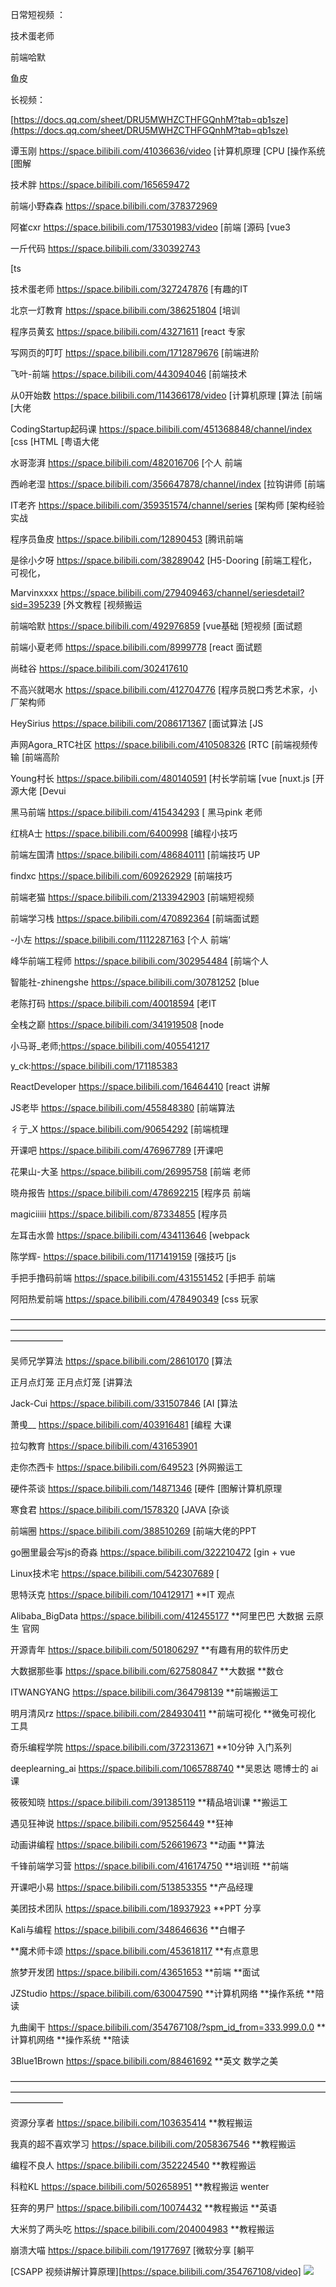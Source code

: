 


日常短视频 ：

技术蛋老师

前端哈默

鱼皮

长视频：

[https://docs.qq.com/sheet/DRU5MWHZCTHFGQnhM?tab=qb1sze](https://docs.qq.com/sheet/DRU5MWHZCTHFGQnhM?tab=qb1sze)

谭玉刚 https://space.bilibili.com/41036636/video  [计算机原理  [CPU  [操作系统  [图解

技术胖 https://space.bilibili.com/165659472

前端小野森森 https://space.bilibili.com/378372969

阿崔cxr https://space.bilibili.com/175301983/video  [前端  [源码  [vue3

一斤代码 https://space.bilibili.com/330392743

 [ts

技术蛋老师 https://space.bilibili.com/327247876  [有趣的IT

北京一灯教育 https://space.bilibili.com/386251804  [培训

程序员黄玄 https://space.bilibili.com/43271611  [react 专家

写网页的叮叮 https://space.bilibili.com/1712879676  [前端进阶

飞叶-前端 https://space.bilibili.com/443094046  [前端技术

从0开始数 https://space.bilibili.com/114366178/video  [计算机原理  [算法  [前端  [大佬



CodingStartup起码课 https://space.bilibili.com/451368848/channel/index  [css  [HTML  [粤语大佬

水哥澎湃 https://space.bilibili.com/482016706  [个人 前端

西岭老湿 https://space.bilibili.com/356647878/channel/index  [拉钩讲师  [前端

IT老齐 https://space.bilibili.com/359351574/channel/series  [架构师  [架构经验实战

程序员鱼皮 https://space.bilibili.com/12890453  [腾讯前端

是徐小夕呀 https://space.bilibili.com/38289042  [H5-Dooring  [前端工程化，可视化，

Marvinxxxx https://space.bilibili.com/279409463/channel/seriesdetail?sid=395239  [外文教程  [视频搬运

前端哈默 https://space.bilibili.com/492976859  [vue基础  [短视频  [面试题

前端小夏老师 https://space.bilibili.com/8999778  [react 面试题

尚硅谷 https://space.bilibili.com/302417610

不高兴就喝水 https://space.bilibili.com/412704776  [程序员脱口秀艺术家，小厂架构师

HeySirius https://space.bilibili.com/2086171367  [面试算法  [JS

声网Agora_RTC社区 https://space.bilibili.com/410508326  [RTC  [前端视频传输  [前端高阶

Young村长 https://space.bilibili.com/480140591  [村长学前端  [vue  [nuxt.js  [开源大佬  [Devui

黑马前端 https://space.bilibili.com/415434293  [ 黑马pink 老师

红桃A士 https://space.bilibili.com/6400998  [编程小技巧

前端左国清 https://space.bilibili.com/486840111  [前端技巧 UP

findxc https://space.bilibili.com/609262929  [前端技巧

前端老猫 https://space.bilibili.com/2133942903  [前端短视频

前端学习栈 https://space.bilibili.com/470892364  [前端面试题

-小左 https://space.bilibili.com/1112287163  [个人 前端‘

峰华前端工程师 https://space.bilibili.com/302954484  [前端个人

智能社-zhinengshe https://space.bilibili.com/30781252  [blue

老陈打码 https://space.bilibili.com/40018594  [老IT

全栈之巅 https://space.bilibili.com/341919508  [node

小马哥_老师;https://space.bilibili.com/405541217

y_ck:https://space.bilibili.com/171185383

ReactDeveloper https://space.bilibili.com/16464410  [react 讲解

JS老毕 https://space.bilibili.com/455848380  [前端算法

彳亍_X https://space.bilibili.com/90654292  [前端梳理

开课吧 https://space.bilibili.com/476967789  [开课吧

花果山-大圣 https://space.bilibili.com/26995758  [前端 老师

晓舟报告 https://space.bilibili.com/478692215  [程序员 前端

magiciiiii https://space.bilibili.com/87334855  [程序员

左耳击水兽 https://space.bilibili.com/434113646  [webpack

陈学辉- https://space.bilibili.com/1171419159  [强技巧  [js

手把手撸码前端 https://space.bilibili.com/431551452  [手把手 前端

阿阳热爱前端 https://space.bilibili.com/478490349  [css 玩家

——————————————————————————————————————————————————————————————————————————————

吴师兄学算法 https://space.bilibili.com/28610170  [算法

正月点灯笼 正月点灯笼  [讲算法

Jack-Cui https://space.bilibili.com/331507846  [AI  [算法

萧曵__ https://space.bilibili.com/403916481  [编程 大课

拉勾教育 https://space.bilibili.com/431653901

走你杰西卡 https://space.bilibili.com/649523  [外网搬运工

硬件茶谈 https://space.bilibili.com/14871346  [硬件  [图解计算机原理

寒食君 https://space.bilibili.com/1578320  [JAVA  [杂谈

前端圈 https://space.bilibili.com/388510269  [前端大佬的PPT

go圈里最会写js的奇淼 https://space.bilibili.com/322210472  [gin + vue

Linux技术宅 https://space.bilibili.com/542307689  [

思特沃克 https://space.bilibili.com/104129171 **IT 观点

Alibaba_BigData https://space.bilibili.com/412455177 **阿里巴巴 大数据 云原生 官网

开源青年 https://space.bilibili.com/501806297 **有趣有用的软件历史

大数据那些事 https://space.bilibili.com/627580847 **大数据 **数仓

ITWANGYANG https://space.bilibili.com/364798139 **前端搬运工

明月清风rz https://space.bilibili.com/284930411 **前端可视化 **微兔可视化 工具

奇乐编程学院 https://space.bilibili.com/372313671 **10分钟 入门系列

deeplearning_ai https://space.bilibili.com/1065788740 **吴恩达 嗯博士的 ai课

筱筱知晓 https://space.bilibili.com/391385119 **精品培训课 **搬运工

遇见狂神说 https://space.bilibili.com/95256449 **狂神

动画讲编程 https://space.bilibili.com/526619673 **动画 **算法

千锋前端学习营 https://space.bilibili.com/416174750 **培训班 **前端

开课吧小易 https://space.bilibili.com/513853355 **产品经理

美团技术团队 https://space.bilibili.com/18937923 **PPT 分享

Kali与编程 https://space.bilibili.com/348646636 **白帽子

**魔术师卡颂 https://space.bilibili.com/453618117 **有点意思

旅梦开发团 https://space.bilibili.com/43651653 **前端 **面试

JZStudio https://space.bilibili.com/630047590 **计算机网络 **操作系统 **陪读

九曲阑干 https://space.bilibili.com/354767108/?spm_id_from=333.999.0.0 **计算机网络 **操作系统 **陪读

3Blue1Brown https://space.bilibili.com/88461692 **英文 数学之美

——————————————————————————————————————————————————————————————————————————————

资源分享者 https://space.bilibili.com/103635414 **教程搬运

我真的超不喜欢学习 https://space.bilibili.com/2058367546 **教程搬运

编程不良人 https://space.bilibili.com/352224540 **教程搬运

科粒KL https://space.bilibili.com/502658951 **教程搬运 wenter

狂奔的男尸 https://space.bilibili.com/10074432 **教程搬运 **英语

大米剪了两头吃 https://space.bilibili.com/204004983 **教程搬运

崩溃大喵 https://space.bilibili.com/19177697  [微软分享  [躺平







[CSAPP  视频讲解计算原理][https://space.bilibili.com/354767108/video]
![](csapp.png)